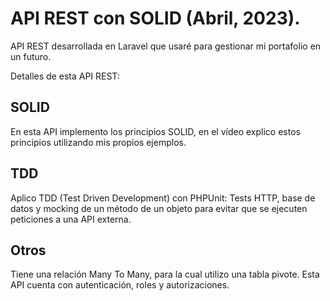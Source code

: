 # API REST con SOLID (Abril, 2023).

API REST desarrollada en Laravel que usaré para gestionar mi portafolio en un futuro.

Detalles de esta API REST:

## SOLID
En esta API implemento los principios SOLID, en el vídeo explico estos principios utilizando mis propios ejemplos.

## TDD
Aplico TDD (Test Driven Development) con PHPUnit: Tests HTTP, base de datos y mocking de un método de un objeto para evitar que se ejecuten peticiones a una API externa.

## Otros
Tiene una relación Many To Many, para la cual utilizo una tabla pivote. Esta API cuenta con autenticación, roles y autorizaciones.
